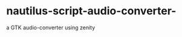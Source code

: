 nautilus-script-audio-converter-
================================

a GTK audio-converter using zenity